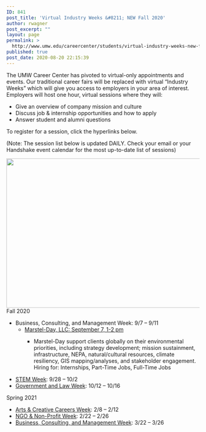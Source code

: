 ```yaml
---
ID: 841
post_title: 'Virtual Industry Weeks &#8211; NEW Fall 2020'
author: rwagner
post_excerpt: ""
layout: page
permalink: >
  http://www.umw.edu/careercenter/students/virtual-industry-weeks-new-fall-2020/
published: true
post_date: 2020-08-20 22:15:39
---
```

<div>The UMW Career Center has pivoted to virtual-only appointments and events. Our traditional career <span class="mark84u7vn03c" data-markjs="true" data-ogac="" data-ogab="" data-ogsc="" data-ogsb="">fair</span>s will be replaced with virtual “Industry Weeks” which will give you access to employers in your area of interest.</div>
<div></div>
<div>Employers will host one hour, virtual sessions where they will:</div>
<ul>
 	<li>Give an overview of company mission and culture</li>
 	<li>Discuss <span class="markqmwr1mbtl" data-markjs="true" data-ogac="" data-ogab="" data-ogsc="" data-ogsb="">job</span> &amp; internship opportunities and how to apply</li>
 	<li>Answer student and alumni questions</li>
</ul>
To register for a session, click the hyperlinks below.

(Note: The session list below is updated DAILY. Check your email or your Handshake event calendar for the most up-to-date list of sessions)

<img class="aligncenter wp-image-842 size-large" src="http://www.umw.edu/careercenter/wp-content/uploads/sites/41/2020/08/117184950_1628124364027707_9038351929480846469_o-1024x390.png" alt="" width="1024" height="390" />
<div></div>
<div>Fall 2020</div>
<ul>
 	<li>Business, Consulting, and Management Week: 9/7 – 9/11
<ul>
 	<li><a href="https://umw.joinhandshake.com/events/532665/share_preview">Marstel-Day, LLC: September 7, 1-2 pm</a>
<ul>
 	<li>
<p class="_04xlpA direction-ltr align-center para-style-body"><span class="JsGRdQ">Marstel-Day support clients globally on their environmental priorities, including strategy development; mission sustainment,</span> <span class="JsGRdQ">infrastructure, NEPA, natural/cultural resources, climate resiliency, GIS mapping/analyses, and stakeholder engagement.</span> Hiring for: Internships, Part-Time Jobs, Full-Time Jobs</p>
</li>
</ul>
</li>
</ul>
</li>
 	<li><a href="http://secure-web.cisco.com/1eW-2Gx3x88CR38o4feo3F2fvcGkrw3AksmQlxCfv0Bc9AATX57s0rNviQVqGgXipGdpVEXbS7xW6CxvMHk4OLCo6j7PbQDLkBCuPyQmcRrX3CifBfLLi9p0ltri13ONwRhgLENacFFFNbfosRfDGafXrN9B8uDWuR2Ng794Vyi_h4waoIzEbZtBRBgUxk3XLXAt2Lnscoe7lujSpPjXqoerD5fFxrGfqvzKpn2Oyb-ZiShkFsC6sLkKixmrKkbQSXSF2_4Lgi9xMRl169VizyKBZ7sox8owv7T8fgk-suXNBwr-gM5UVBMOcjCrprTTwweWwUHeNUBHZO5P-v4OmFw/http%3A%2F%2Femail.mail.joinhandshake.com%2Fc%2FeJxlj0FuhiAQhU-juxoEQVywaGy9QA9AEEelFTCAv9cv2r_dNJnFy_cy895MgnM98tIIjDBCHKO6RZTyqq4YQUPDupqi_r1HfV80yCqzVZ_euFW5Ka7qCyrtbbkKoriaO8y6VoMeR455g5qxpR2bu1mxttzEmtIeC_Ja4CHPYc__hzKHB7gUs6CkJh3NIrsB5B7gYeAsyLD5UJC3usDsSFZGfwQNGVgVo7z6QXhaFiZz2GzBhZ9Qe5dyQqYsBxD2i5XdlVlc5oczMqmwQIJJ3quxDCKcanH5dIOu5jAdZRK4pS8fevV-K__ekHePe02aSfyEfAPjQXPv" target="_blank" rel="noopener noreferrer" data-auth="NotApplicable">STEM Week</a>: 9/28 – 10/2</li>
 	<li><a href="http://secure-web.cisco.com/1inOyjiOHfK5R1GTj1JNlE_vUlrYHKOgKAOETdhPeQ0V40o3N1hxHQODu98dWQeDyaTgt6OCkult7KXRju-B9Cn9Ht_6HBT-ECLbInuMDG29TO8IfvTCro53ht7T5m-YGiGMe9WCiooymOSvol83iXdssrI7rYgnYny7eoNOuwVqx8HopYQnFrVvXsluBbltgEYByfPpI6KfAuTk8rAlodo9sAmhW8NxugL-xA9hN4fLOooTvxRVQkWM63NAK5LMsJjICzNEphJVvjk7GzTML_R-u9jSbfQcTAannqYCGJvMfYzJX_ayedFpL9wIV89iVS1LS42tyak7aNo1D1yiWag/http%3A%2F%2Femail.mail.joinhandshake.com%2Fc%2FeJxlj0FyhCAQRU-ju1gICrhgkTLxAjkAhdAZmQhYgOP1g2aSTap68ev96v6_jeBcz7y2AiOMEMeoZajvedM2lKCpo0Pbo_F9RONYdcgpuzb3YP2ivEmL-oJGB1cvAmaisSGs6wgzRPe4mylRLbQD1Yx94noVS85bqshrhacyuzv-HyocHuBzKqInLRl4EcWNILcIDwtHRaY1xIq84QrTPTuZwh41FOBUSvLsB_FpOTB2d8WCEz-hDj6XhEJpCSD0Fyu3KXvzhe_eyqziDTIYea2mOop4qJsvpzt0Ngez11lg1r986CWEtf57Q149rjVpjfgJ-QaUXHOl" target="_blank" rel="noopener noreferrer" data-auth="NotApplicable">Government and Law Week</a>: 10/12 – 10/16</li>
</ul>
<div></div>
<div>Spring 2021</div>
<ul>
 	<li><a href="http://secure-web.cisco.com/1WDuJ4n01wioARVhsjDLq0pegsbsA7_zYdfyVcN-zYtXZWsYkuPMpdsDQppGsYDmyvUSNQXmN62RZzEtcuFZ5QkL3YJy72LbhZIRXiBGFoqONNKCwHCLquRXYNomshrCcSI6zLCzyMG2gCp9v-_ftHvjVgdg9ic0XvZm25osQr-iqiYJ526AFEz7HqYfEVE0HvHayFUXuXiREVcfPvB7EPWxaGrIDF-3tfkO8BXtlG04I_EBWWILDJSDYnuR2j4JtIkUHua0b7pMTooJ-YBVz0uw_niHAhmZbuMT0V5y3w6Yfpw0Q3KYajvE00BU431HkBZpDFviJ-Mi4uKvr3otT2A/http%3A%2F%2Femail.mail.joinhandshake.com%2Fc%2FeJxlj81uhSAQhZ9GdzX8Ki5YNLa-QB-AIE6UVsAAXl-_aG-7aTKLyXcy55yZpRBmErWVBBGEBEG4Q5yLBjctRSNre8zR8D6gYagYctpuzWewftV-Tqv-gsYEV6-SESo6aoBPBguGqZ4wF31PGNd40sDrTa4576mirxUZyxzu_G9UODzA51QWTjFDpCxFjaD2CA8LZ0XHLcSKvtGKtEd2KoUjGijA6ZTU1Q_iU3Iw28MVCS78hCb4XBIKbSmmtP3F2u3aLr7ww1uVdVwgw6zu01RHGU-9-GLN0NUc5qPOknT85cOsIWz13xvq7nGfKTvLn5BvTHBzZA" target="_blank" rel="noopener noreferrer" data-auth="NotApplicable">Arts &amp; Creative Careers Week</a>: 2/8 – 2/12</li>
 	<li><a href="http://secure-web.cisco.com/1XlXYFAMpbZWRUd7g1E5iYT_YKsiTXCiM0Emk7ptVm-dNrCfNrbeu1Gc9rjE_ND6xHwYyBpHP5U47N6S-0CS6kncjGRg76S2sb2HpivUgQnCVIUfJ8qmW0xwhM8RiXaG63KyYylV73iFkoQnxY_A2A_BAQzthjMRaqGjNEAGWIXUOwG0kgMEY3OZ5cjK3nSV-Myz70rTPGizZW-MHXWAm8qsTdOu7Dizq_Kd0MnOYKt3hsRcX4BhOdULwDarBfTSywecZd_yv2-h-mQX2k7PUmMNFGQfkqwCIaiNwR4RQDwpo76BqpjwIvZwTJjI31qAIH1nQwYCFozwmFWGtURGrAg/http%3A%2F%2Femail.mail.joinhandshake.com%2Fc%2FeJxlj01uwyAQhU9j72qN-QtesKjc-gI9ACJmHNMasAAn1y9J024qzWL0Pc17b6yScj7L1ikCBEAS6E_Auez6TlCYmBh6DuP7COPYMPDGbd1ndGE1webVfGE3R9-uyiIVS78MjJhlAAmDXQTnXCDIMwoY2k2tpey5oa8Nmeoc_vbfqHK8Yii5Lpz2DGhdqppQ7wmvDm8NnbaYGvrGGiKO4nWOR5qxAm9y1vd-mJ6SR-sOXyW84yecYyg1oVJBe0rFLzZ-N-4SKj-C08WkCxa0-nGa26TSzVxCtWZwb472aIsiJ_7yMa8xbu3fG_rR43GmnVU_Id-mzXOy" target="_blank" rel="noopener noreferrer" data-auth="NotApplicable">NGO &amp; Non-Profit Week</a>: 2/22 – 2/26</li>
 	<li><a href="http://secure-web.cisco.com/11OucQ1WybahiNuy_PoqRUsz2itP6Cy1v-7QdtdcE-qdUPGeAuAOiBgMAADZRB38V80J5RinX9rgT-dzCtcRahF-_SNtKvum6P4YamtAN8DaupSqI52y0fOwJkgBXDlo6E7u83qfKqZgss1VPEkuVTbRx0L_A3CNTBMjzn_hStPmQQg1Zb8czmYjDlyGwsrgr_ZJ3RWDr8zeFMSJP6D2uK6sgrfWH9sZvFkLhC8OzlXRNiXm0JttPGTKzBZYGl8DtxlZ9rm9KGeLk3MRztgJldN-S5qmU1pbGG91GAza8DVWkrVyDdZoroorJnT1dZ1ZzWtN2sdSr9Cxrd0bBrdOsYA/http%3A%2F%2Femail.mail.joinhandshake.com%2Fc%2FeJxlj01uwyAQhU9j72oN5sdkwaJymwv0AIiasU1qIAKcXL_ETbupNIvR9zTvvbFKyulTtk710APIHsgAnMuOdILCmYkT4TC-jzCODQNv3NZdogurCTav5gu7Kfp2VdwygjNKOs2WCElgxtmCNKcBhBSMt5taS7nmhr42_bnO7u__jSrHG4aS68IpYQB1qWpCfU14c3hv6HmLqaFvvOnFXrzOcU8TVuBNzvrRD9NT8mjd7quED_yEUwylJlQqKKFU_GLjr8YtofI9OF1MWrCg1cdpbpNKd7OEas3g0Rzt3hbVD_zlY1pj3Nq_N_TR4zjTzqqfkG_UwHPa" target="_blank" rel="noopener noreferrer" data-auth="NotApplicable">Business, Consulting, and Management Week</a>: 3/22 – 3/26</li>
</ul>
